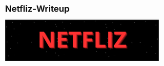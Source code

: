 # Netfliz-Writeup


![alt text](https://github.com/Caltus124/Netfliz-Writeup/blob/main/netfliz.png?raw=true)
